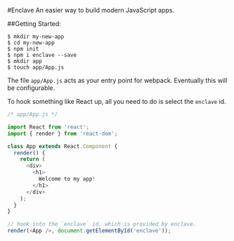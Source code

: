 #Enclave
An easier way to build modern JavaScript apps.

##Getting Started:
```
$ mkdir my-new-app
$ cd my-new-app
$ npm init
$ npm i enclave --save
$ mkdir app
$ touch app/App.js
```

The file `app/App.js` acts as your entry point for webpack. Eventually this will be configurable.

To hook something like React up, all you need to do is select the `enclave` id.
``` js
/* app/App.js */

import React from 'react';
import { render } from 'react-dom';

class App extends React.Component {
  render() {
    return (
      <div>
        <h1>
          Welcome to my app!
        </h1>
      </div>
    );
  }
}

// hook into the `enclave` id, which is provided by enclave.
render(<App />, document.getElementById('enclave'));
```
